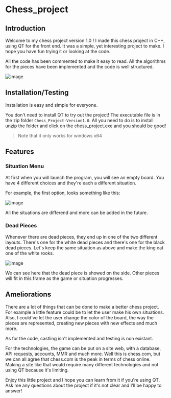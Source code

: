 # Chess_project

## Introduction
Welcome to my chess project version 1.0 !
I made this chess project in C++, using QT for the front end. It was a simple, yet interesting project to make.
I hope you have fun trying it or looking at the code. 

All the code has been commented to make it easy to read. All the algorithms for the pieces have been implemented and the code is well structured. 

![image](https://github.com/xif19/Chess_project/assets/114512014/1b03de85-0db9-4dcf-8093-8d08be3cd410)

## Installation/Testing
Installation is easy and simple for everyone.

You don't need to install QT to try out the project! The executable file is in the zip folder `Chess_Project-Version1.0`.
All you need to do is to install unzip the folder and click on the chess_project.exe and you should be good! 

> Note that it only works for windows x64

## Features 

### Situation Menu
At first when you will launch the program, you will see an empty board. You have 4 different choices and they're each a different situation. 

For example, the first option, looks something like this: 

![image](https://github.com/xif19/Chess_project/assets/114512014/c1fb357d-2cf2-49f0-9484-e2cc6ed4cc74)

All the situations are differend and more can be added in the future. 

### Dead Pieces 

Whenever there are dead pieces, they end up in one of the two different layouts. There's one for the white dead pieces and there's one for the black dead pieces.
Let's keep the same situation as above and make the king eat one of the white rooks. 

![image](https://github.com/xif19/Chess_project/assets/114512014/b14d983f-f2ba-4aef-bf1b-d4dc298a8c03)

We can see here that the dead piece is showed on the side. Other pieces will fit in this frame as the game or situation progresses. 

## Ameliorations

There are a lot of things that can be done to make a better chess project. For example a little feature could be to let the user make his own situations. Also, I could've let the user change the color of the board, the way the pieces are represented, creating new pieces with new effects and much more. 

As for the code, castling isn't implemented and testing is non existant. 

For the technologies, the game can be put on a site web, with a database, API requests, accounts, MMR and much more. Well this is chess.com, but we can all agree that chess.com is the peak in terms of chess online. Making a site like that would require many different technologies and not using QT because it's limiting. 

Enjoy this little project and I hope you can learn from it if you're using QT. Ask me any questions about the project if it's not clear and I'll be happy to answer! 
